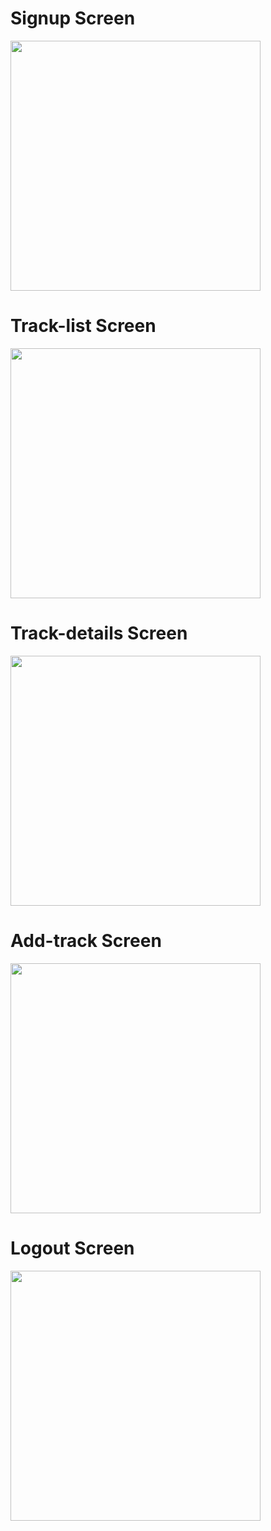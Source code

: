 <div><h1>Signup Screen</h1></div>
<img src="https://github.com/Aman-Sidd/location-tracker-app/assets/67181624/6e3c8122-9305-40c8-8694-98b238a3093d" height="400" />

<div><h1>Track-list Screen</h1></div>
<img src="https://github.com/Aman-Sidd/location-tracker-app/assets/67181624/b419b26c-19d7-46fa-ab00-12d5769a334a" height="400" />

<div><h1>Track-details Screen</h1></div>
<img src="https://github.com/Aman-Sidd/location-tracker-app/assets/67181624/a61c4df7-aa63-4e99-95ae-ee38de968acd" height="400" />

<div><h1>Add-track Screen</h1></div>
<img src="https://github.com/Aman-Sidd/location-tracker-app/assets/67181624/64af0422-8ad5-4f2c-9734-7557f14104ac" height="400" />

<div><h1>Logout Screen</h1></div>
<img src="https://github.com/Aman-Sidd/location-tracker-app/assets/67181624/407c88e6-81ee-4ca8-a3ad-5b2019e4e448" height="400" />

